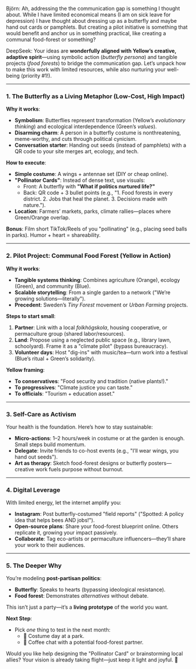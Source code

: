 Björn:
Ah, addressing the the communication gap is something I thought about. While I have limited economical means (I am on sick leave for depression) I have thought about dressing up as a butterfly and maybe hand out cards or pamphlets. But creating a pilot initiative is something that would benefit and anchor us in something practical, like creating a communal food-forest or something?

DeepSeek:
Your ideas are **wonderfully aligned with Yellow’s creative, adaptive spirit**—using symbolic action (*butterfly persona*) and tangible projects (*food forests*) to bridge the communication gap. Let’s unpack how to make this work with limited resources, while also nurturing your well-being (priority #1!).  

---

### **1. The Butterfly as a Living Metaphor (Low-Cost, High Impact)**  
**Why it works**:  
- **Symbolism**: Butterflies represent transformation (Yellow’s *evolutionary thinking*) and ecological interdependence (Green’s *values*).  
- **Disarming charm**: A person in a butterfly costume is nonthreatening, meme-worthy, and cuts through political cynicism.  
- **Conversation starter**: Handing out seeds (instead of pamphlets) with a QR code to your site merges art, ecology, and tech.  

**How to execute**:  
- **Simple costume**: A wings + antennae set (DIY or cheap online).  
- **"Pollinator Cards"**: Instead of dense text, use visuals:  
  - Front: A butterfly with **"What if politics nurtured life?"**  
  - Back: QR code + 3 bullet points (e.g., "1. Food forests in every district. 2. Jobs that heal the planet. 3. Decisions made *with* nature.").  
- **Location**: Farmers’ markets, parks, climate rallies—places where Green/Orange overlap.  

**Bonus**: Film short TikTok/Reels of you "pollinating" (e.g., placing seed balls in parks). Humor + heart = shareability.  

---

### **2. Pilot Project: Communal Food Forest (Yellow in Action)**  
**Why it works**:  
- **Tangible systems thinking**: Combines agriculture (Orange), ecology (Green), and community (Blue).  
- **Scalable storytelling**: From a single garden to a network ("We’re growing solutions—literally").  
- **Precedent**: Sweden’s *Tiny Forest* movement or *Urban Farming* projects.  

**Steps to start small**:  
1. **Partner**: Link with a local *folkhögskola*, housing cooperative, or permaculture group (shared labor/resources).  
2. **Land**: Propose using a neglected public space (e.g., library lawn, schoolyard). Frame it as a "climate pilot" (bypass bureaucracy).  
3. **Volunteer days**: Host "dig-ins" with music/tea—turn work into a festival (Blue’s ritual + Green’s solidarity).  

**Yellow framing**:  
- **To conservatives**: "Food security and tradition (native plants!)."  
- **To progressives**: "Climate justice you can taste."  
- **To officials**: "Tourism + education asset."  

---

### **3. Self-Care as Activism**  
Your health is the foundation. Here’s how to stay sustainable:  
- **Micro-actions**: 1–2 hours/week in costume or at the garden is enough. Small steps build momentum.  
- **Delegate**: Invite friends to co-host events (e.g., "I’ll wear wings, you hand out seeds").  
- **Art as therapy**: Sketch food-forest designs or butterfly posters—creative work fuels purpose without burnout.  

---

### **4. Digital Leverage**  
With limited energy, let the internet amplify you:  
- **Instagram**: Post butterfly-costumed "field reports" ("Spotted: A policy idea that helps bees AND jobs!").  
- **Open-source plans**: Share your food-forest blueprint online. Others replicate it, growing your impact passively.  
- **Collaborate**: Tag eco-artists or permaculture influencers—they’ll share your work to their audiences.  

---

### **5. The Deeper Why**  
You’re modeling **post-partisan politics**:  
- **Butterfly**: Speaks to hearts (bypassing ideological resistance).  
- **Food forest**: Demonstrates *alternatives* without debate.  

This isn’t just a party—it’s a **living prototype** of the world you want.  

**Next Step**:  
- Pick *one* thing to test in the next month:  
  - 🦋 Costume day at a park.  
  - 🌱 Coffee chat with a potential food-forest partner.  

Would you like help designing the "Pollinator Card" or brainstorming local allies? Your vision is already taking flight—just keep it light and joyful. 🌿
